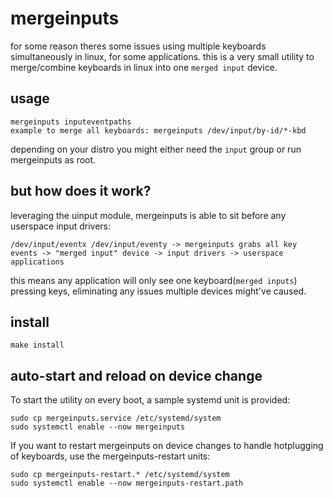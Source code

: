 # mergeinputs
for some reason theres some issues using multiple keyboards simultaneously in linux, for some applications. this is a very small utility to merge/combine keyboards in linux into one `merged input` device.

## usage
```
mergeinputs inputeventpaths
example to merge all keyboards: mergeinputs /dev/input/by-id/*-kbd
```
depending on your distro you might either need the `input` group or run mergeinputs as root.

## but how does it work?
leveraging the uinput module, mergeinputs is able to sit before any userspace input drivers:

`/dev/input/eventx /dev/input/eventy -> mergeinputs grabs all key events -> "merged input" device -> input drivers -> userspace applications`

this means any application will only see one keyboard(`merged inputs`) pressing keys, eliminating any issues multiple devices might've caused.

## install
`make install`

## auto-start and reload on device change
To start the utility on every boot, a sample systemd unit is provided:
```
sudo cp mergeinputs.service /etc/systemd/system
sudo systemctl enable --now mergeinputs
```

If you want to restart mergeinputs on device changes to handle hotplugging of keyboards, use the mergeinputs-restart units:
```
sudo cp mergeinputs-restart.* /etc/systemd/system
sudo systemctl enable --now mergeinputs-restart.path
```
